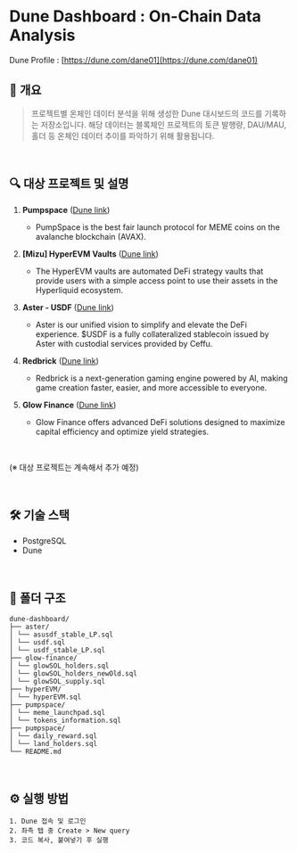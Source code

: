 # Dune Dashboard : On-Chain Data Analysis

Dune Profile : [https://dune.com/dane01](https://dune.com/dane01)
<br/>

## 📌 개요
> 프로젝트별 온체인 데이터 분석을 위해 생성한 Dune 대시보드의 코드를 기록하는 저장소입니다. 해당 데이터는 블록체인 프로젝트의 토큰 발행량, DAU/MAU, 홀더 등 온체인 데이터 추이를 파악하기 위해 활용됩니다.
<br/>

## 🔍 대상 프로젝트 및 설명

1. **Pumpspace** ([Dune link](https://dune.com/dane01/pumpspace))
   - PumpSpace is the best fair launch protocol for MEME coins on the avalanche blockchain (AVAX).
     
2. **[Mizu] HyperEVM Vaults** ([Dune link](https://dune.com/dane01/mizu-hyperevm-royco))
   - The HyperEVM vaults are automated DeFi strategy vaults that provide users with a simple access point to use their assets in the Hyperliquid ecosystem.
     
3. **Aster - USDF** ([Dune link](https://dune.com/dane01/aster-usdf))
   - Aster is our unified vision to simplify and elevate the DeFi experience. $USDF is a fully collateralized stablecoin issued by Aster with custodial services provided by Ceffu.
     
4. **Redbrick** ([Dune link](https://dune.com/dane01/redbrick))
   - Redbrick is a next-generation gaming engine powered by AI, making game creation faster, easier, and more accessible to everyone.
     
5. **Glow Finance** ([Dune link](https://dune.com/dane01/glow-finance))
   - Glow Finance offers advanced DeFi solutions designed to maximize capital efficiency and optimize yield strategies.
  
<br/>

(※ 대상 프로젝트는 계속해서 추가 예정)

<br/>

## 🛠️ 기술 스택
- PostgreSQL
- Dune
<br/>

## 📁 폴더 구조
```text
dune-dashboard/
├── aster/
│ └── asusdf_stable_LP.sql
│ └── usdf.sql
│ └── usdf_stable_LP.sql
├── glow-finance/
│ └── glowSOL_holders.sql
│ └── glowSOL_holders_newOld.sql
│ └── glowSOL_supply.sql
├── hyperEVM/
│ └── hyperEVM.sql
├── pumpspace/
│ └── meme_launchpad.sql
│ └── tokens_information.sql
├── pumpspace/
│ └── daily_reward.sql
│ └── land_holders.sql
└── README.md
```

<br/>

## ⚙️ 실행 방법
```text
1. Dune 접속 및 로그인
2. 좌측 탭 중 Create > New query
3. 코드 복사, 붙여넣기 후 실행
```

<br/>
